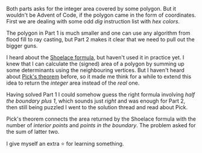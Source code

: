 Both parts asks for the integer area covered by some polygon. But it 
wouldn't be Advent of Code, if the polygon came in the form of coordinates. 
First we are dealing with some odd _dig_ instruction list with _hex colors_.

The polygon in Part 1 is much smaller and one can use any algorithm from flood fill
to ray casting, but Part 2 makes it clear that we need to pull out the bigger guns.

I heard about the [Shoelace formula](https://en.wikipedia.org/wiki/Shoelace_formula), but haven't used it in practice yet. I knew
that I can calculate the (signed) area of a polygon by summing up some determinants 
using the neighbouring vertices. But I haven't heard about [Pick's theorem](https://en.wikipedia.org/wiki/Pick%27s_theorem) before, so
it made me think for a while to extend this idea to return the _integer_ area instead
of the _real_ one.

Having solved Part 1 I could somehow guess the right formula involving _half the 
boundary plus 1_, which sounds just _right_ and was enough for Part 2, then still
being puzzled I went to the solution thread and read about Pick.

Pick's theorem connects the area returned by the Shoelace formula with the number 
of _interior points_ and _points in the boundary_. The problem asked for the sum 
of latter two. 

I give myself an extra ⭐ for learning something.